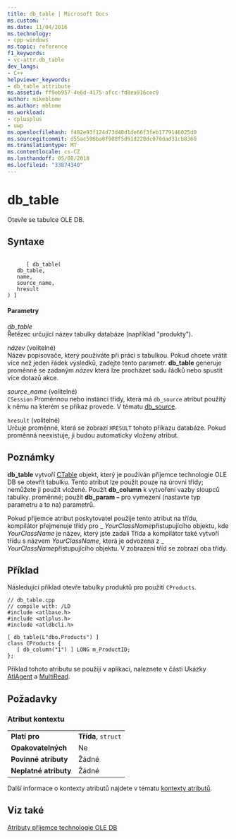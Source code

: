 ```yaml
---
title: db_table | Microsoft Docs
ms.custom: ''
ms.date: 11/04/2016
ms.technology:
- cpp-windows
ms.topic: reference
f1_keywords:
- vc-attr.db_table
dev_langs:
- C++
helpviewer_keywords:
- db_table attribute
ms.assetid: ff9eb957-4e6d-4175-afcc-fd8ea916cec0
author: mikeblome
ms.author: mblome
ms.workload:
- cplusplus
- uwp
ms.openlocfilehash: f482e93f124d73d48d1de66f3feb1779146025d0
ms.sourcegitcommit: d55ac596ba8f908f5d91d228dc070dad31cb8360
ms.translationtype: MT
ms.contentlocale: cs-CZ
ms.lasthandoff: 05/08/2018
ms.locfileid: "33874340"
---
```

# <a name="dbtable"></a>db_table
Otevře se tabulce OLE DB.  
  
## <a name="syntax"></a>Syntaxe  
  
```  
  
      [ db_table(   
   db_table,   
   name,   
   source_name,   
   hresult   
) ]  
```  
  
#### <a name="parameters"></a>Parametry  
 *db_table*  
 Řetězec určující název tabulky databáze (například "produkty").  
  
 *název* (volitelné)  
 Název popisovače, který používáte při práci s tabulkou. Pokud chcete vrátit více než jeden řádek výsledků, zadejte tento parametr. **db_table** generuje proměnné se zadaným *název* která lze procházet sadu řádků nebo spustit více dotazů akce.  
  
 *source_name* (volitelné)  
 `CSession` Proměnnou nebo instanci třídy, která má `db_source` atribut použitý k němu na kterém se příkaz provede. V tématu [db_source](../windows/db-source.md).  
  
 `hresult` (volitelné)  
 Určuje proměnné, která se zobrazí `HRESULT` tohoto příkazu databáze. Pokud proměnná neexistuje, ji budou automaticky vloženy atribut.  
  
## <a name="remarks"></a>Poznámky  
 **db_table** vytvoří [CTable](../data/oledb/ctable-class.md) objekt, který je používán příjemce technologie OLE DB se otevřít tabulku. Tento atribut lze použít pouze na úrovni třídy; nemůžete ji použít vložené. Použít **db_column** k vytvoření vazby sloupců tabulky. proměnné; použít **db_param –** pro vymezení (nastavte typ parametru a to na) parametrů.  
  
 Pokud příjemce atribut poskytovatel použije tento atribut na třídu, kompilátor přejmenuje třídy pro \_ *YourClassName*přistupujícího objektu, kde *YourClassName* je název, který jste zadali Třída a kompilátor také vytvoří třídu s názvem *YourClassName*, která je odvozena z \_ *YourClassName*přistupujícího objektu.  V zobrazení tříd se zobrazí oba třídy.  
  
## <a name="example"></a>Příklad  
 Následující příklad otevře tabulky produktů pro použití `CProducts`.  
  
```  
// db_table.cpp  
// compile with: /LD  
#include <atlbase.h>  
#include <atlplus.h>  
#include <atldbcli.h>  
  
[ db_table(L"dbo.Products") ]  
class CProducts {  
   [ db_column("1") ] LONG m_ProductID;  
};  
```  
  
 Příklad tohoto atributu se použijí v aplikaci, naleznete v části Ukázky [AtlAgent](http://msdn.microsoft.com/en-us/52bef5da-c1a0-4223-b4e6-9e464b6db409) a [MultiRead](http://msdn.microsoft.com/en-us/5a2a915a-77dc-492f-94b2-1b809995dd5e).  
  
## <a name="requirements"></a>Požadavky  
  
### <a name="attribute-context"></a>Atribut kontextu  
  
|||  
|-|-|  
|**Platí pro**|**Třída**, `struct`|  
|**Opakovatelných**|Ne|  
|**Povinné atributy**|Žádné|  
|**Neplatné atributy**|Žádné|  
  
 Další informace o kontexty atributů najdete v tématu [kontexty atributů](../windows/attribute-contexts.md).  
  
## <a name="see-also"></a>Viz také  
 [Atributy příjemce technologie OLE DB](../windows/ole-db-consumer-attributes.md)   
